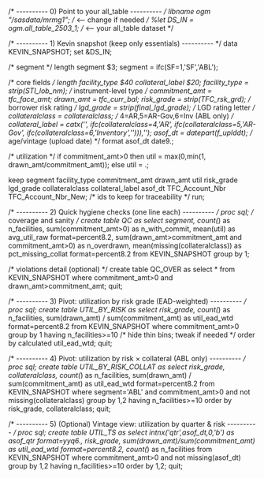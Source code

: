 /* ---------- 0) Point to your all_table ---------- */
libname ogm "/sasdata/mrmg1";             /* <-- change if needed */
%let DS_IN = ogm.all_table_2503_1;        /* <-- your all_table dataset */

/* ---------- 1) Kevin snapshot (keep only essentials) ---------- */
data KEVIN_SNAPSHOT;
  set &DS_IN;

  /* segment */
  length segment $3;
  segment = ifc(SF=1,'SF','ABL');

  /* core fields */
  length facility_type $40 collateral_label $20;
  facility_type   = strip(STI_lob_nm);                /* instrument-level type */
  commitment_amt  = tfc_face_amt;
  drawn_amt       = tfc_curr_bal;
  risk_grade      = strip(TFC_rsk_grd);               /* borrower risk rating */
  lgd_grade       = strip(final_lgd_grade);           /* LGD rating letter */
  collateralclass = collateralclass;                  /* 4=AR,5=AR-Gov,6=Inv (ABL only) */
  collateral_label = catx('',
         ifc(collateralclass=4,'AR',
         ifc(collateralclass=5,'AR-Gov',
         ifc(collateralclass=6,'Inventory',''))),'');
  asof_dt         = datepart(f_uplddt);               /* age/vintage (upload date) */
  format asof_dt date9.;

  /* utilization */
  if commitment_amt>0 then util = max(0,min(1, drawn_amt/commitment_amt));
  else util = .;

  keep segment facility_type commitment_amt drawn_amt util
       risk_grade lgd_grade collateralclass collateral_label asof_dt
       TFC_Account_Nbr TFC_Account_Nbr_New; /* ids to keep for traceability */
run;

/* ---------- 2) Quick hygiene checks (one line each) ---------- */
proc sql;
  /* coverage and sanity */
  create table QC as
  select
    segment,
    count(*)                                  as n_facilities,
    sum(commitment_amt>0)                     as n_with_commit,
    mean(util)                                as avg_util_raw format=percent8.2,
    sum(drawn_amt>commitment_amt and commitment_amt>0) as n_overdrawn,
    mean(missing(collateralclass))            as pct_missing_collat format=percent8.2
  from KEVIN_SNAPSHOT
  group by 1;

  /* violations detail (optional) */
  create table QC_OVER as
  select *
  from KEVIN_SNAPSHOT
  where commitment_amt>0 and drawn_amt>commitment_amt;
quit;

/* ---------- 3) Pivot: utilization by risk grade (EAD-weighted) ---------- */
proc sql;
  create table UTIL_BY_RISK as
  select
    risk_grade,
    count(*)                                as n_facilities,
    sum(drawn_amt) / sum(commitment_amt)    as util_ead_wtd format=percent8.2
  from KEVIN_SNAPSHOT
  where commitment_amt>0
  group by 1
  having n_facilities>=10                   /* hide thin bins; tweak if needed */
  order by calculated util_ead_wtd;
quit;

/* ---------- 4) Pivot: utilization by risk × collateral (ABL only) ---------- */
proc sql;
  create table UTIL_BY_RISK_COLLAT as
  select
    risk_grade,
    collateralclass,
    count(*)                                as n_facilities,
    sum(drawn_amt) / sum(commitment_amt)    as util_ead_wtd format=percent8.2
  from KEVIN_SNAPSHOT
  where segment='ABL' and commitment_amt>0 and not missing(collateralclass)
  group by 1,2
  having n_facilities>=10
  order by risk_grade, collateralclass;
quit;

/* ---------- 5) (Optional) Vintage view: utilization by quarter & risk ---------- */
proc sql;
  create table UTIL_TS as
  select intnx('qtr',asof_dt,0,'b') as asof_qtr format=yyq6.,
         risk_grade,
         sum(drawn_amt)/sum(commitment_amt) as util_ead_wtd format=percent8.2,
         count(*) as n_facilities
  from KEVIN_SNAPSHOT
  where commitment_amt>0 and not missing(asof_dt)
  group by 1,2
  having n_facilities>=10
  order by 1,2;
quit;
